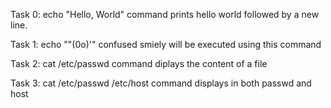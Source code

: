 Task 0: echo "Hello, World" command prints hello world followed by a new line.

Task 1: echo "\"(0o)'" confused smiely will be executed using this command

Task 2: cat /etc/passwd command diplays the content of a file

Task 3: cat /etc/passwd /etc/host command displays in both passwd and host

